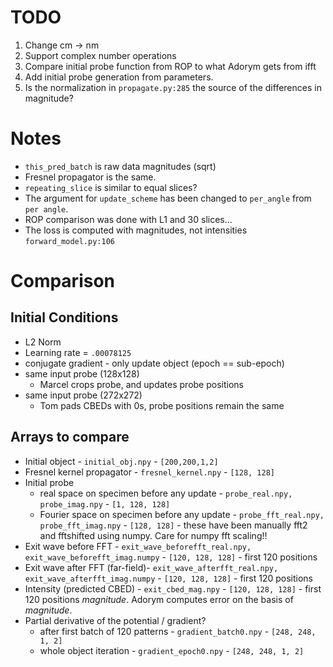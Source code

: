 # TODO

1. Change cm -> nm
2. Support complex number operations
3. Compare initial probe function from ROP to what Adorym gets from ifft
4. Add initial probe generation from parameters.
5. Is the normalization in `propagate.py:285` the source of the differences in magnitude? 

# Notes

* `this_pred_batch` is raw data magnitudes (sqrt)
* Fresnel propagator is the same.
* `repeating_slice` is similar to equal slices?
* The argument for `update_scheme` has been changed to `per_angle` from `per angle`.
* ROP comparison was done with L1 and 30 slices... 
* The loss is computed with magnitudes, not intensities `forward_model.py:106`

# Comparison
## Initial Conditions
* L2 Norm
* Learning rate = `.00078125`
* conjugate gradient - only update object (epoch == sub-epoch)
* same input probe (128x128)
    * Marcel crops probe, and updates probe positions
* same input probe (272x272)
    * Tom pads CBEDs with 0s, probe positions remain the same

## Arrays to compare
* Initial object - `initial_obj.npy` - `[200,200,1,2]`
* Fresnel kernel propagator - `fresnel_kernel.npy` - `[128, 128]`
* Initial probe 
    * real space on specimen before any update - `probe_real.npy, probe_imag.npy` - `[1, 128, 128]`
    * Fourier space on specimen before any update - `probe_fft_real.npy, probe_fft_imag.npy` - `[128, 128]` - these have been manually fft2 and fftshifted using numpy. Care for numpy fft scaling!!
* Exit wave before FFT - `exit_wave_beforefft_real.npy, exit_wave_beforefft_imag.numpy` - `[120, 128, 128]` - first 120 positions
* Exit wave after FFT (far-field)- `exit_wave_afterfft_real.npy, exit_wave_afterfft_imag.numpy` - `[120, 128, 128]` - first 120 positions
* Intensity (predicted CBED) - `exit_cbed_mag.npy` - `[120, 128, 128]` - first 120 positions _magnitude_. Adorym computes error on the basis of *magnitude*. 
* Partial derivative of the potential / gradient? 
     - after first batch of 120 patterns - `gradient_batch0.npy` - `[248, 248, 1, 2]`
     - whole object iteration - `gradient_epoch0.npy` - `[248, 248, 1, 2]`